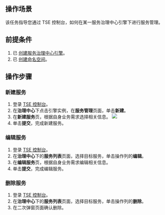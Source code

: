 
 ## 操作场景

该任务指导您通过 TSE 控制台，如何在某一服务治理中心引擎下进行服务管理。

## 前提条件
1. 已 [创建服务治理中心引擎](https://cloud.tencent.com/document/product/1364/61430)。
2. 已 [创建命名空间](https://cloud.tencent.com/document/product/1364/61426)。


## 操作步骤
### 新建服务
1. 登录 [TSE 控制台](https://console.cloud.tencent.com/tse)。
2. 在**治理中心**下点击引擎实例，在**服务管理**页面，单击**新建**。
3.  在**新建服务**页，根据自身业务需求选择相关信息。
![](https://main.qcloudimg.com/raw/a355ac2ea7cdf30b10675da79f739850.jpg)
4. 单击**提交**，完成新建服务。

### 编辑服务
1. 登录 [TSE 控制台](https://console.cloud.tencent.com/tse)。
2. 在**治理中心**下的**服务列表**页面，选择目标服务，单击操作列的**编辑**。
3. 在**编辑服务**页，根据自身业务需求编辑相关信息。
4. 单击**提交**，完成编辑服务。

### 删除服务
1. 登录 [TSE 控制台](https://console.cloud.tencent.com/tse)。
2. 在**治理中心**下的**服务列表**页面，选择目标服务，单击操作列的**删除**。
3. 在二次弹窗页面确认删除。
